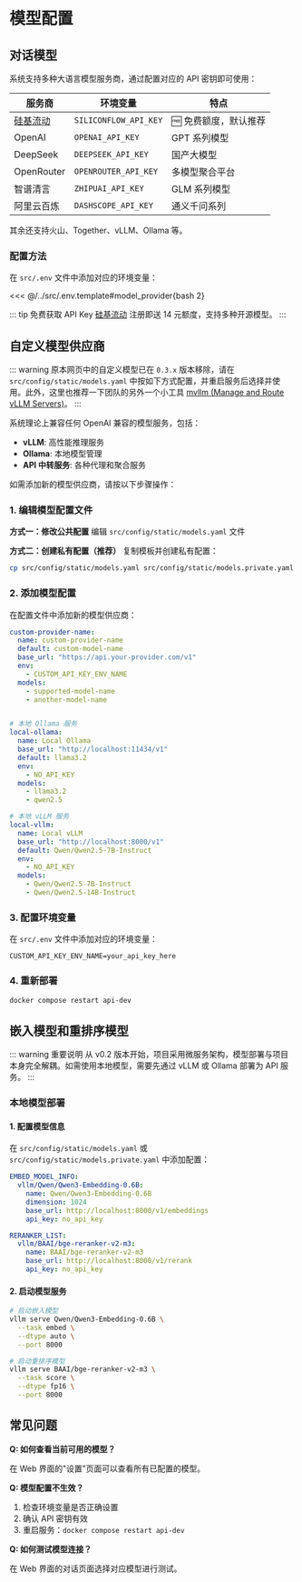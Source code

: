 # 模型配置

## 对话模型

系统支持多种大语言模型服务商，通过配置对应的 API 密钥即可使用：

| 服务商 | 环境变量 | 特点 |
|--------|----------|------|
| [硅基流动](https://cloud.siliconflow.cn/i/Eo5yTHGJ) | `SILICONFLOW_API_KEY` | 🆓 免费额度，默认推荐 |
| OpenAI | `OPENAI_API_KEY` | GPT 系列模型 |
| DeepSeek | `DEEPSEEK_API_KEY` | 国产大模型 |
| OpenRouter | `OPENROUTER_API_KEY` | 多模型聚合平台 |
| 智谱清言 | `ZHIPUAI_API_KEY` | GLM 系列模型 |
| 阿里云百炼 | `DASHSCOPE_API_KEY` | 通义千问系列 |

其余还支持火山、Together、vLLM、Ollama 等。

### 配置方法

在 `src/.env` 文件中添加对应的环境变量：

<<< @/../src/.env.template#model_provider{bash 2}


::: tip 免费获取 API Key
[硅基流动](https://cloud.siliconflow.cn/i/Eo5yTHGJ) 注册即送 14 元额度，支持多种开源模型。
:::

## 自定义模型供应商

::: warning
原本网页中的自定义模型已在 `0.3.x` 版本移除，请在 `src/config/static/models.yaml` 中按如下方式配置，并重启服务后选择并使用。此外，这里也推荐一下团队的另外一个小工具 [mvllm (Manage and Route vLLM Servers)](https://github.com/xerrors/mvllm)。
:::

系统理论上兼容任何 OpenAI 兼容的模型服务，包括：

- **vLLM**: 高性能推理服务
- **Ollama**: 本地模型管理
- **API 中转服务**: 各种代理和聚合服务

如需添加新的模型供应商，请按以下步骤操作：

### 1. 编辑模型配置文件

**方式一：修改公共配置**
编辑 `src/config/static/models.yaml` 文件

**方式二：创建私有配置（推荐）**
复制模板并创建私有配置：
```bash
cp src/config/static/models.yaml src/config/static/models.private.yaml
```

### 2. 添加模型配置

在配置文件中添加新的模型供应商：

```yaml
custom-provider-name:
  name: custom-provider-name
  default: custom-model-name
  base_url: "https://api.your-provider.com/v1"
  env:
    - CUSTOM_API_KEY_ENV_NAME
  models:
    - supported-model-name
    - another-model-name


# 本地 Ollama 服务
local-ollama:
  name: Local Ollama
  base_url: "http://localhost:11434/v1"
  default: llama3.2
  env:
    - NO_API_KEY
  models:
    - llama3.2
    - qwen2.5

# 本地 vLLM 服务
local-vllm:
  name: Local vLLM
  base_url: "http://localhost:8000/v1"
  default: Qwen/Qwen2.5-7B-Instruct
  env:
    - NO_API_KEY
  models:
    - Qwen/Qwen2.5-7B-Instruct
    - Qwen/Qwen2.5-14B-Instruct
```

### 3. 配置环境变量

在 `src/.env` 文件中添加对应的环境变量：
```env
CUSTOM_API_KEY_ENV_NAME=your_api_key_here
```

### 4. 重新部署

```bash
docker compose restart api-dev
```

## 嵌入模型和重排序模型

::: warning 重要说明
从 v0.2 版本开始，项目采用微服务架构，模型部署与项目本身完全解耦。如需使用本地模型，需要先通过 vLLM 或 Ollama 部署为 API 服务。
:::

### 本地模型部署

#### 1. 配置模型信息

在 `src/config/static/models.yaml` 或 `src/config/static/models.private.yaml` 中添加配置：

```yaml
EMBED_MODEL_INFO:
  vllm/Qwen/Qwen3-Embedding-0.6B:
    name: Qwen/Qwen3-Embedding-0.6B
    dimension: 1024
    base_url: http://localhost:8000/v1/embeddings
    api_key: no_api_key

RERANKER_LIST:
  vllm/BAAI/bge-reranker-v2-m3:
    name: BAAI/bge-reranker-v2-m3
    base_url: http://localhost:8000/v1/rerank
    api_key: no_api_key
```

#### 2. 启动模型服务

```bash
# 启动嵌入模型
vllm serve Qwen/Qwen3-Embedding-0.6B \
  --task embed \
  --dtype auto \
  --port 8000

# 启动重排序模型
vllm serve BAAI/bge-reranker-v2-m3 \
  --task score \
  --dtype fp16 \
  --port 8000
```

## 常见问题

**Q: 如何查看当前可用的模型？**

在 Web 界面的"设置"页面可以查看所有已配置的模型。

**Q: 模型配置不生效？**

1. 检查环境变量是否正确设置
2. 确认 API 密钥有效
3. 重启服务：`docker compose restart api-dev`

**Q: 如何测试模型连接？**

在 Web 界面的对话页面选择对应模型进行测试。
